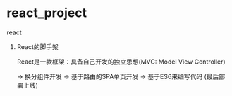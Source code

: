 # react_project
react

1. React的脚手架
    
    React是一款框架：具备自己开发的独立思想(MVC: Model View Controller)
    
    -> 换分组件开发
    -> 基于路由的SPA单页开发
    -> 基于ES6来编写代码 (最后部署上线)
